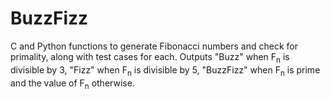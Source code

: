 # BuzzFizz #
C and Python functions to generate Fibonacci numbers and check for primality,
along with test cases for each. Outputs "Buzz" when F<sub>n</sub> is divisible by 3,
"Fizz" when F<sub>n</sub> is divisible by 5, "BuzzFizz" when F<sub>n</sub> is prime and the
value of F<sub>n</sub> otherwise.
